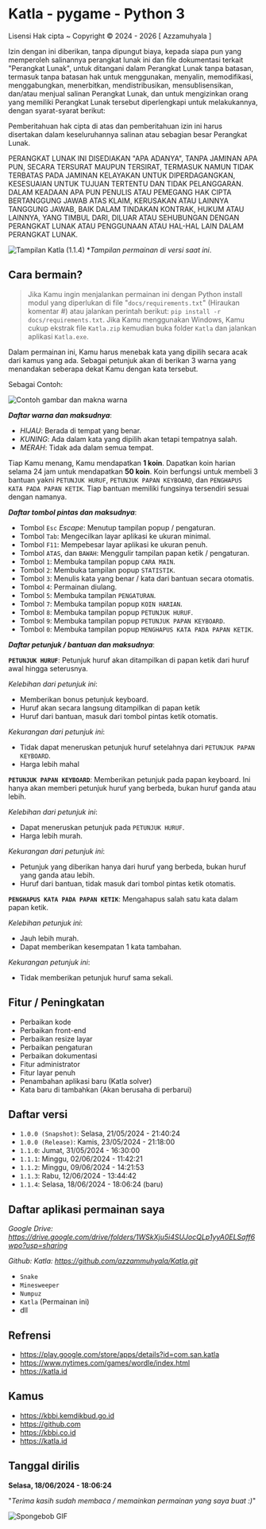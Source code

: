 # Katla - pygame - Python 3
Lisensi Hak cipta ~ Copyright © 2024 - 2026 [ Azzamuhyala ]

Izin dengan ini diberikan, tanpa dipungut biaya, kepada siapa pun yang memperoleh salinannya
perangkat lunak ini dan file dokumentasi terkait "Perangkat Lunak", untuk ditangani
dalam Perangkat Lunak tanpa batasan, termasuk tanpa batasan hak
untuk menggunakan, menyalin, memodifikasi, menggabungkan, menerbitkan, mendistribusikan, mensublisensikan, dan/atau menjual
salinan Perangkat Lunak, dan untuk mengizinkan orang yang memiliki Perangkat Lunak tersebut
diperlengkapi untuk melakukannya, dengan syarat-syarat berikut:

Pemberitahuan hak cipta di atas dan pemberitahuan izin ini harus disertakan dalam keseluruhannya
salinan atau sebagian besar Perangkat Lunak.

PERANGKAT LUNAK INI DISEDIAKAN "APA ADANYA", TANPA JAMINAN APA PUN, SECARA TERSURAT MAUPUN
TERSIRAT, TERMASUK NAMUN TIDAK TERBATAS PADA JAMINAN KELAYAKAN UNTUK DIPERDAGANGKAN,
KESESUAIAN UNTUK TUJUAN TERTENTU DAN TIDAK PELANGGARAN. DALAM KEADAAN APA PUN
PENULIS ATAU PEMEGANG HAK CIPTA BERTANGGUNG JAWAB ATAS KLAIM, KERUSAKAN ATAU LAINNYA
TANGGUNG JAWAB, BAIK DALAM TINDAKAN KONTRAK, HUKUM ATAU LAINNYA, YANG TIMBUL DARI,
DILUAR ATAU SEHUBUNGAN DENGAN PERANGKAT LUNAK ATAU PENGGUNAAN ATAU HAL-HAL LAIN DALAM
PERANGKAT LUNAK.

![Tampilan Katla (1.1.4)](docs/assets/gameplay_1.1.4.gif)
*_Tampilan permainan di versi saat ini_.

Cara bermain?
---
> Jika Kamu ingin menjalankan permainan ini dengan Python install modul yang diperlukan di file "`docs/requirements.txt`" (Hiraukan komentar #) atau jalankan perintah berikut: `pip install -r docs/requirements.txt`. Jika Kamu menggunakan Windows, Kamu cukup ekstrak file `Katla.zip` kemudian buka folder `Katla` dan jalankan aplikasi `Katla.exe`.

Dalam permainan ini, Kamu harus menebak kata yang dipilih secara acak dari kamus yang ada. Sebagai petunjuk akan di berikan 3 warna yang menandakan seberapa dekat Kamu dengan kata tersebut.

Sebagai Contoh:

![Contoh gambar dan makna warna](docs/assets/example.gif)

_**Daftar warna dan maksudnya**_:
- *HIJAU*: Berada di tempat yang benar.
- *KUNING*: Ada dalam kata yang dipilih akan tetapi tempatnya salah.
- *MERAH*: Tidak ada dalam semua tempat.

Tiap Kamu menang, Kamu mendapatkan **1 koin**. Dapatkan koin harian selama 24 jam untuk mendapatkan **50 koin**. Koin berfungsi untuk membeli 3 bantuan yakni `PETUNJUK HURUF`, `PETUNJUK PAPAN KEYBOARD`, dan `PENGHAPUS KATA PADA PAPAN KETIK`. Tiap bantuan memiliki fungsinya tersendiri sesuai dengan namanya.

_**Daftar tombol pintas dan maksudnya**_:
- Tombol `Esc` _Escape_: Menutup tampilan popup / pengaturan.
- Tombol `Tab`: Mengecilkan layar aplikasi ke ukuran minimal.
- Tombol `F11`: Mempebesar layar aplikasi ke ukuran penuh.
- Tombol `ATAS`, dan `BAWAH`: Menggulir tampilan papan ketik / pengaturan.
- Tombol `1`: Membuka tampilan popup `CARA MAIN`.
- Tombol `2`: Membuka tampilan popup `STATISTIK`.
- Tombol `3`: Menulis kata yang benar / kata dari bantuan secara otomatis.
- Tombol `4`: Permainan diulang.
- Tombol `5`: Membuka tampilan `PENGATURAN`.
- Tombol `7`: Membuka tampilan popup `KOIN HARIAN`.
- Tombol `8`: Membuka tampilan popup `PETUNJUK HURUF`.
- Tombol `9`: Membuka tampilan popup `PETUNJUK PAPAN KEYBOARD`.
- Tombol `0`: Membuka tampilan popup `MENGHAPUS KATA PADA PAPAN KETIK`.

_**Daftar petunjuk / bantuan dan maksudnya**_:

**`PETUNJUK HURUF`**: Petunjuk huruf akan ditampilkan di papan ketik dari huruf awal hingga seterusnya.

_Kelebihan dari petunjuk ini_:
- Memberikan bonus petunjuk keyboard.
- Huruf akan secara langsung ditampilkan di papan ketik
- Huruf dari bantuan, masuk dari tombol pintas ketik otomatis.

_Kekurangan dari petunjuk ini_:
- Tidak dapat meneruskan petunjuk huruf setelahnya dari `PETUNJUK PAPAN KEYBOARD`.
- Harga lebih mahal

**`PETUNJUK PAPAN KEYBOARD`**: Memberikan petunjuk pada papan keyboard. Ini hanya akan memberi petunjuk huruf yang berbeda, bukan huruf ganda atau lebih.

_Kelebihan dari petunjuk ini_:
- Dapat meneruskan petunjuk pada `PETUNJUK HURUF`.
- Harga lebih murah.

_Kekurangan dari petunjuk ini_:
- Petunjuk yang diberikan hanya dari huruf yang berbeda, bukan huruf yang ganda atau lebih.
- Huruf dari bantuan, tidak masuk dari tombol pintas ketik otomatis.

**`PENGHAPUS KATA PADA PAPAN KETIK`**: Mengahapus salah satu kata dalam papan ketik.

_Kelebihan petunjuk ini_:
- Jauh lebih murah.
- Dapat memberikan kesempatan 1 kata tambahan.

_Kekurangan petunjuk ini_:
- Tidak memberikan petunjuk huruf sama sekali.

Fitur / Peningkatan
---
* Perbaikan kode
* Perbaikan front-end
* Perbaikan resize layar
* Perbaikan pengaturan
* Perbaikan dokumentasi
* Fitur administrator
* Fitur layar penuh
* Penambahan aplikasi baru (Katla solver)
* Kata baru di tambahkan (Akan berusaha di perbarui)

Daftar versi
---
* `1.0.0 (Snapshot)`: Selasa, 21/05/2024 - 21:40:24
* `1.0.0 (Release)`: Kamis, 23/05/2024 - 21:18:00
* `1.1.0`: Jumat, 31/05/2024 - 16:30:00
* `1.1.1`: Minggu, 02/06/2024 - 11:42:21
* `1.1.2`: Minggu, 09/06/2024 - 14:21:53
* `1.1.3`: Rabu, 12/06/2024 - 13:44:42
* `1.1.4`: Selasa, 18/06/2024 - 18:06:24 (baru)

Daftar aplikasi permainan saya
---
_Google Drive: https://drive.google.com/drive/folders/1WSkXju5i4SUJocQLp1yyA0ELSaff6wpo?usp=sharing_

_Github: Katla: https://github.com/azzammuhyala/Katla.git_

* `Snake`
* `Minesweeper`
* `Numpuz`
* `Katla` (Permainan ini)
* dll

Refrensi
---
- https://play.google.com/store/apps/details?id=com.san.katla
- https://www.nytimes.com/games/wordle/index.html
- https://katla.id

Kamus
---
- https://kbbi.kemdikbud.go.id
- https://github.com
- https://kbbi.co.id
- https://katla.id

Tanggal dirilis
---
**Selasa, 18/06/2024 - 18:06:24**

"_Terima kasih sudah membaca / memainkan permainan yang saya buat :)_"

![Spongebob GIF](docs/assets/spongebob.gif)